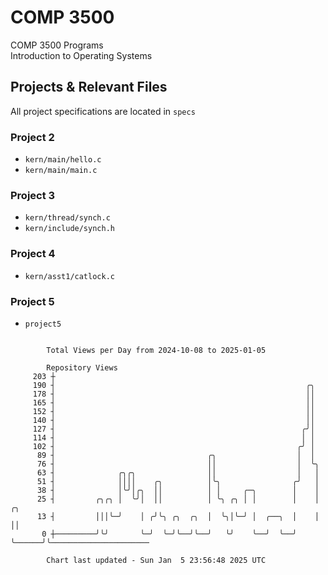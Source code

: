 # COMP 3500
COMP 3500 Programs  
Introduction to Operating Systems  
## Projects & Relevant Files
All project specifications are located in `specs`
### Project 2
- `kern/main/hello.c`
- `kern/main/main.c`
### Project 3
- `kern/thread/synch.c`
- `kern/include/synch.h`
### Project 4
- `kern/asst1/catlock.c`
### Project 5
- `project5`

```

        Total Views per Day from 2024-10-08 to 2025-01-05

        Repository Views
     203 ┼
     190 ┤                                                        ╭╮
     178 ┤                                                        ││
     165 ┤                                                        ││
     152 ┤                                                        ││
     140 ┤                                                        ││
     127 ┤                                                       ╭╯│
     114 ┤                                                       │ │
     102 ┤                                                      ╭╯ │
      89 ┤                                  ╭╮                  │  │
      76 ┤                                  ││                  │  ╰╮
      63 ┤              ╭╮╭╮                ││                  │   │
      51 ┤              ││││    ╭╮          │╰╮                ╭╯   │
      38 ┤              │╰╯│╭╮  ││          │ │     ╭─╮        │    │
      25 ┤         ╭╮╭╮ │  ╰╯│  ││          │ ╰╮ ╭╮ │ │        │    │      ╭╮
      13 ┤         │││╰─╯    │ ╭╯╰╮ ╭╮  ╭╮  │  ╰╮│╰─╯ │  ╭──╮  │    │      ││
       0 ┼─────────╯╰╯       ╰─╯  ╰─╯╰──╯╰──╯   ╰╯    ╰──╯  ╰──╯    ╰──────╯╰──────────────────────

        Chart last updated - Sun Jan  5 23:56:48 2025 UTC
        
```
